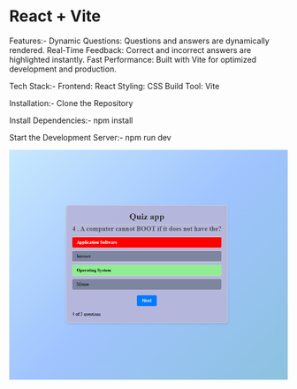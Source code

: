 # React + Vite

Features:-
Dynamic Questions: Questions and answers are dynamically rendered.
Real-Time Feedback: Correct and incorrect answers are highlighted instantly.
Fast Performance: Built with Vite for optimized development and production.

Tech Stack:-
Frontend: React
Styling: CSS
Build Tool: Vite

Installation:-
Clone the Repository

Install Dependencies:-
npm install

Start the Development Server:-
npm run dev

![image alt](https://github.com/raj036/QuizApplication/blob/main/src/assets/SSofAPP.png?raw=true)
